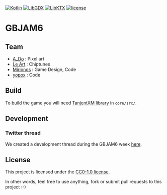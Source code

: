 [![Kotlin](https://img.shields.io/badge/kotlin-1.2.60-f88909.svg)](http://kotlinlang.org/) [![LibGDX](https://img.shields.io/badge/libgdx-1.9.8-e44d3c.svg)](https://libgdx.badlogicgames.com/) [![LibKTX](https://img.shields.io/badge/libktx-1.9.8--b1-0095d5.svg)](https://github.com/libktx/ktx) [![license](https://img.shields.io/badge/license-CC0--1.0-green.svg)](https://github.com/yopox/GBJAM6/blob/master/LICENSE)

# GBJAM6

<!-- Title screen gif -->

## Team

- [A_Do](https://www.twitter.com/adorikill) : Pixel art
- [Le Art](https://www.twitter.com/LeArtRemix) : Chiptunes
- [Mirionos](https://www.twitter.com/Mirionos) : Game Design, Code
- [yopox](https://www.twitter.com/elyopox) : Code

## Build

To build the game you will need [TanjentXM library](http://www.tanjent.se/labs/tanjentxm.html) in `core/src/`.

## Development

### Twitter thread

We created a development thread during the GBJAM6 week [here](https://twitter.com/elyopox/status/1030698502471315458).

## License

This project is licensed under the [CC0-1.0 license](https://github.com/yopox/GBJAM6/blob/master/LICENSE).

In other words, feel free to use anything, fork or submit pull requests to this project :-)